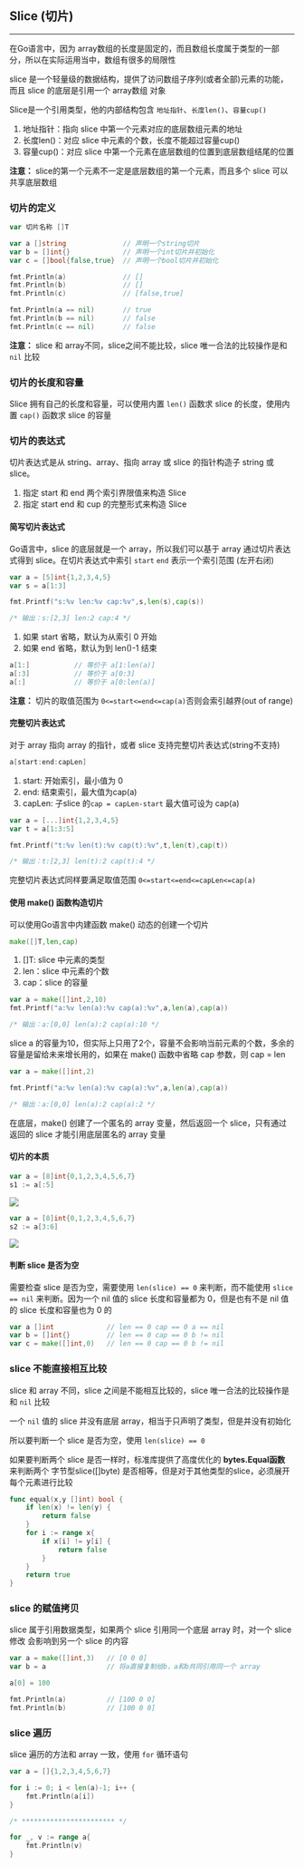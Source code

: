 ## Slice (切片)

---

在Go语言中，因为 array数组的长度是固定的，而且数组长度属于类型的一部分，所以在实际运用当中，数组有很多的局限性

slice 是一个轻量级的数据结构，提供了访问数组子序列(或者全部)元素的功能，而且 slice 的底层是引用一个 array数组 对象

Slice是一个引用类型，他的内部结构包含 `地址指针`、`长度len()`、`容量cup()`

1. 地址指针：指向 slice 中第一个元素对应的底层数组元素的地址
2. 长度len()：对应 slice 中元素的个数，长度不能超过容量cup()
3. 容量cup()：对应 slice 中第一个元素在底层数组的位置到底层数组结尾的位置

**注意：** slice的第一个元素不一定是底层数组的第一个元素，而且多个 slice 可以共享底层数组

### 切片的定义

```go
var 切片名称 []T
```

```go
var a []string              // 声明一个string切片
var b = []int{}             // 声明一个int切片并初始化
var c = []bool{false,true}  // 声明一个bool切片并初始化

fmt.Println(a)              // []
fmt.Println(b)              // []
fmt.Println(c)              // [false,true]

fmt.Println(a == nil)       // true
fmt.Println(b == nil)       // false
fmt.Println(c == nil)       // false
```

**注意：** slice 和 array不同，slice之间不能比较，slice 唯一合法的比较操作是和 `nil` 比较

### 切片的长度和容量

Slice 拥有自己的长度和容量，可以使用内置 `len()` 函数求 slice 的长度，使用内置 `cap()` 函数求 slice 的容量

### 切片的表达式

切片表达式是从 string、array、指向 array 或 slice 的指针构造子 string 或 slice。

1. 指定 start 和 end 两个索引界限值来构造 Slice
2. 指定 start end 和 cup 的完整形式来构造 Slice

#### 简写切片表达式

Go语言中，slice 的底层就是一个 array，所以我们可以基于 array 通过切片表达式得到 slice。在切片表达式中索引 `start` `end` 表示一个索引范围 (左开右闭)

```go
var a = [5]int{1,2,3,4,5}
var s = a[1:3]

fmt.Printf("s:%v len:%v cap:%v",s,len(s),cap(s))

/* 输出：s:[2,3] len:2 cap:4 */
```

1. 如果 start 省略，默认为从索引 0 开始
2. 如果 end 省略，默认为到 len()-1 结束

```go
a[1:]           // 等价于 a[1:len(a)]
a[:3]           // 等价于 a[0:3]
a[:]            // 等价于 a[0:len(a)]
```

**注意：** 切片的取值范围为 `0<=start<=end<=cap(a)`否则会索引越界(out of range)

#### 完整切片表达式

对于 array 指向 array 的指针，或者 slice 支持完整切片表达式(string不支持)

```go
a[start:end:capLen]
```

1. start: 开始索引，最小值为 0
2. end: 结束索引，最大值为cap(a)
3. capLen: 子slice 的`cap = capLen-start` 最大值可设为 cap(a)

```go
var a = [...]int{1,2,3,4,5}
var t = a[1:3:5]

fmt.Printf("t:%v len(t):%v cap(t):%v",t,len(t),cap(t))

/* 输出：t:[2,3] len(t):2 cap(t):4 */
```

完整切片表达式同样要满足取值范围 `0<=start<=end<=capLen<=cap(a)`

#### 使用 make() 函数构造切片

可以使用Go语言中内建函数 make() 动态的创建一个切片

```go
make([]T,len,cap)
```

1. []T: slice 中元素的类型
2. len：slice 中元素的个数
3. cap：slice 的容量

```go
var a = make([]int,2,10)
fmt.Printf("a:%v len(a):%v cap(a):%v",a,len(a),cap(a))

/* 输出：a:[0,0] len(a):2 cap(a):10 */
```

slice a 的容量为10，但实际上只用了2个，容量不会影响当前元素的个数，多余的容量是留给未来增长用的，如果在 make() 函数中省略 cap 参数，则 cap = len

```go
var a = make([]int,2)

fmt.Printf("a:%v len(a):%v cap(a):%v",a,len(a),cap(a))

/* 输出：a:[0,0] len(a):2 cap(a):2 */
```

在底层，make() 创建了一个匿名的 array 变量，然后返回一个 slice，只有通过返回的 slice 才能引用底层匿名的 array 变量

#### 切片的本质

```go
var a = [8]int{0,1,2,3,4,5,6,7}
s1 := a[:5]
```

![](../../images/golang/slice/slice_01.png)

```go
var a = [8]int{0,1,2,3,4,5,6,7}
s2 := a[3:6]
```

![](../../images/golang/slice/slice_02.png)

#### 判断 slice 是否为空

需要检查 slice 是否为空，需要使用 `len(slice) == 0` 来判断，而不能使用 `slice == nil` 来判断。因为一个 nil 值的 slice 长度和容量都为 0，但是也有不是 nil 值的 slice 长度和容量也为 0 的

```go
var a []int             // len == 0 cap == 0 a == nil
var b = []int{}         // len == 0 cap == 0 b != nil
var c = make([]int,0)   // len == 0 cap == 0 b != nil  
```

### slice 不能直接相互比较

slice 和 array 不同，slice 之间是不能相互比较的，slice 唯一合法的比较操作是和 `nil` 比较

一个 `nil` 值的 slice 并没有底层 array，相当于只声明了类型，但是并没有初始化

所以要判断一个 slice 是否为空，使用 `len(slice) == 0`

如果要判断两个 slice 是否一样时，标准库提供了高度优化的 **bytes.Equal函数** 来判断两个 字节型slice([]byte) 是否相等，但是对于其他类型的slice，必须展开每个元素进行比较

```go
func equal(x,y []int) bool {
    if len(x) != len(y) {
        return false
    }
    for i := range x{
        if x[i] != y[i] {
            return false
        }
    }
    return true
}
```

### slice 的赋值拷贝

slice 属于引用数据类型，如果两个 slice 引用同一个底层 array 时，对一个 slice 修改 会影响到另一个 slice 的内容

```go
var a = make([]int,3)   // [0 0 0]
var b = a               // 将a直接复制给b，a和b共同引用同一个 array

a[0] = 100

fmt.Println(a)          // [100 0 0]
fmt.Println(b)          // [100 0 0]
```

### slice 遍历

slice 遍历的方法和 array 一致，使用 `for` 循环语句

```go
var a = []{1,2,3,4,5,6,7}

for i := 0; i < len(a)-1; i++ {
    fmt.Println(a[i])
}

/* *********************** */

for _, v := range a{
    fmt.Println(v)
}
```

